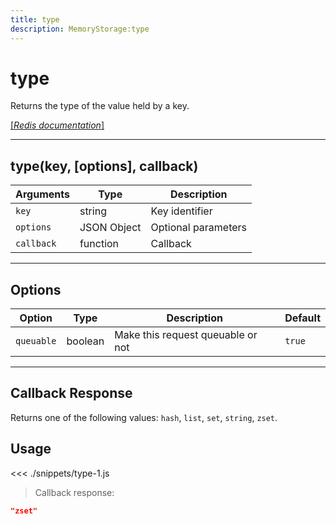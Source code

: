 ```yaml
---
title: type
description: MemoryStorage:type
---
```


# type

Returns the type of the value held by a key.

[[_Redis documentation_]](https://redis.io/commands/type)

---

## type(key, [options], callback)

| Arguments  | Type        | Description         |
| ---------- | ----------- | ------------------- |
| `key`      | string      | Key identifier      |
| `options`  | JSON Object | Optional parameters |
| `callback` | function    | Callback            |

---

## Options

| Option     | Type    | Description                       | Default |
| ---------- | ------- | --------------------------------- | ------- |
| `queuable` | boolean | Make this request queuable or not | `true`  |

---

## Callback Response

Returns one of the following values: `hash`, `list`, `set`, `string`, `zset`.

## Usage

<<< ./snippets/type-1.js

> Callback response:

```json
"zset"
```
